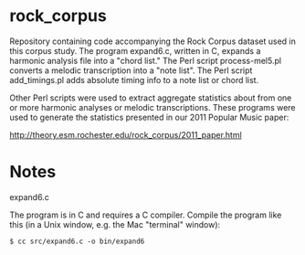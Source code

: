 rock_corpus
===========

Repository containing code accompanying the Rock Corpus dataset used in this
corpus study. The program expand6.c, written in C, expands a harmonic analysis
file into a "chord list." The Perl script process-mel5.pl converts a melodic
transcription into a "note list". The Perl script add_timings.pl adds absolute
timing info to a note list or chord list.

Other Perl scripts were used to extract aggregate statistics about from one or
more harmonic analyses or melodic transcriptions. These programs were used to
generate the statistics presented in our 2011 Popular Music paper:

http://theory.esm.rochester.edu/rock_corpus/2011_paper.html

Notes
=====
expand6.c

The program is in C and requires a C compiler. Compile the program like this 
(in a Unix window, e.g. the Mac "terminal" window):

```
$ cc src/expand6.c -o bin/expand6
```
